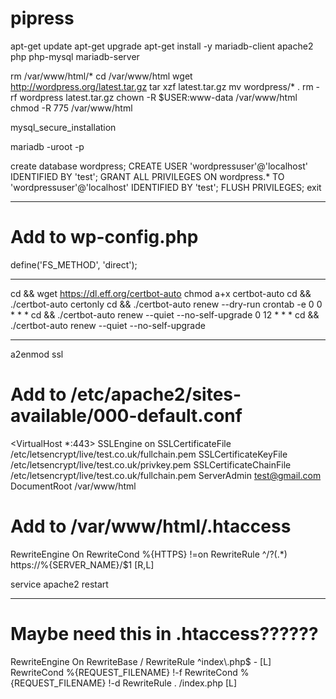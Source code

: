 # pipress

apt-get update
apt-get upgrade
apt-get install -y mariadb-client apache2 php php-mysql mariadb-server 

rm /var/www/html/*
cd /var/www/html
wget http://wordpress.org/latest.tar.gz
tar xzf latest.tar.gz
mv wordpress/* . 
rm -rf wordpress latest.tar.gz
chown -R $USER:www-data /var/www/html
chmod -R 775 /var/www/html

mysql_secure_installation

mariadb -uroot -p

create database wordpress;
CREATE USER 'wordpressuser'@'localhost' IDENTIFIED BY 'test';
GRANT ALL PRIVILEGES ON wordpress.* TO 'wordpressuser'@'localhost' IDENTIFIED BY 'test';
FLUSH PRIVILEGES;
exit

----

# Add to wp-config.php
define('FS_METHOD', 'direct');

-----

cd && wget https://dl.eff.org/certbot-auto
chmod a+x certbot-auto
cd && ./certbot-auto certonly
cd && ./certbot-auto renew --dry-run
crontab -e
0 0 * * * cd && ./certbot-auto renew --quiet --no-self-upgrade
0 12 * * * cd && ./certbot-auto renew --quiet --no-self-upgrade

----

a2enmod ssl

# Add to /etc/apache2/sites-available/000-default.conf
<VirtualHost *:443>
        SSLEngine on
        SSLCertificateFile /etc/letsencrypt/live/test.co.uk/fullchain.pem
        SSLCertificateKeyFile /etc/letsencrypt/live/test.co.uk/privkey.pem
        SSLCertificateChainFile /etc/letsencrypt/live/test.co.uk/fullchain.pem
        ServerAdmin test@gmail.com
        DocumentRoot /var/www/html
</VirtualHost>


# Add to /var/www/html/.htaccess
<IfModule mod_rewrite.c>
RewriteEngine On
RewriteCond %{HTTPS} !=on
RewriteRule ^/?(.*) https://%{SERVER_NAME}/$1 [R,L]
</IfModule>

service apache2 restart

----

# Maybe need this in .htaccess??????
<IfModule mod_rewrite.c>
RewriteEngine On
RewriteBase /
RewriteRule ^index\.php$ - [L]
RewriteCond %{REQUEST_FILENAME} !-f
RewriteCond %{REQUEST_FILENAME} !-d
RewriteRule . /index.php [L]
</IfModule>

